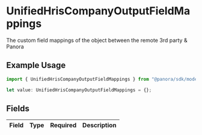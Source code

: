 # UnifiedHrisCompanyOutputFieldMappings

The custom field mappings of the object between the remote 3rd party & Panora

## Example Usage

```typescript
import { UnifiedHrisCompanyOutputFieldMappings } from "@panora/sdk/models/components";

let value: UnifiedHrisCompanyOutputFieldMappings = {};
```

## Fields

| Field       | Type        | Required    | Description |
| ----------- | ----------- | ----------- | ----------- |